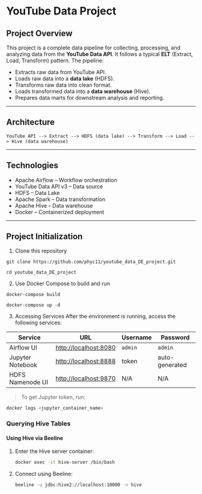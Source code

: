 # YouTube Data Project

## Project Overview

This project is a complete data pipeline for collecting, processing, and analyzing data from the **YouTube Data API**. It follows a typical **ELT** (Extract, Load, Transform) pattern. The pipeline:

- Extracts raw data from YouTube API.
- Loads raw data into a **data lake** (HDFS).
- Transforms raw data into clean format.
- Loads transformed data into a **data warehouse** (Hive).
- Prepares data marts for downstream analysis and reporting.

---

## Architecture

```text
YouTube API --> Extract --> HDFS (data lake) --> Transform --> Load --> Hive (data warehouse)
```

---

## Technologies
- Apache Airflow – Workflow orchestration
- YouTube Data API v3 – Data source
- HDFS – Data Lake 
- Apache Spark – Data transformation
- Apache Hive – Data warehouse
- Docker – Containerized deployment

---

## Project Initialization
1. Clone this repository
```
git clone https://github.com/phyc11/youtube_data_DE_project.git
``` 
```
cd youtube_data_DE_project
``` 
2. Use Docker Compose to build and run
```
docker-compose build
```
```
docker-compose up -d
```
3. Accessing Services
After the environment is running, access the following services:

| Service           | URL                                 | Username | Password |
|------------------|--------------------------------------|----------|----------|
| Airflow UI        | [http://localhost:8080](http://localhost:8080) | `admin`  | `admin`  |
| Jupyter Notebook  | [http://localhost:8888](http://localhost:8888) | token    | auto-generated |
| HDFS Namenode UI  | [http://localhost:9870](http://localhost:9870) | N/A      | N/A      |

> To get Jupyter token, run:
```bash
docker logs <jupyter_container_name>
```

### Querying Hive Tables

#### Using Hive via Beeline

1. Enter the Hive server container:
   ```bash
   docker exec -it hive-server /bin/bash
   ```

2. Connect using Beeline:
   ```bash
   beeline -u jdbc:hive2://localhost:10000 -n hive
   ```
